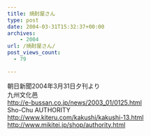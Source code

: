 ```yaml
---
title: 焼酎屋さん
type: post
date: 2004-03-31T15:32:37+00:00
archives:
    - 2004
url: /焼酎屋さん/
post_views_count:
  - 79

---
```

朝日新聞2004年3月31日夕刊より  
九州文化邑  
http://e-bussan.co.jp/news/2003_01/0125.html  
Sho-Chu AUTHORITY  
http://www.kiteru.com/kakushi/kakushi-13.html  
http://www.mikitei.jp/shop/authority.html